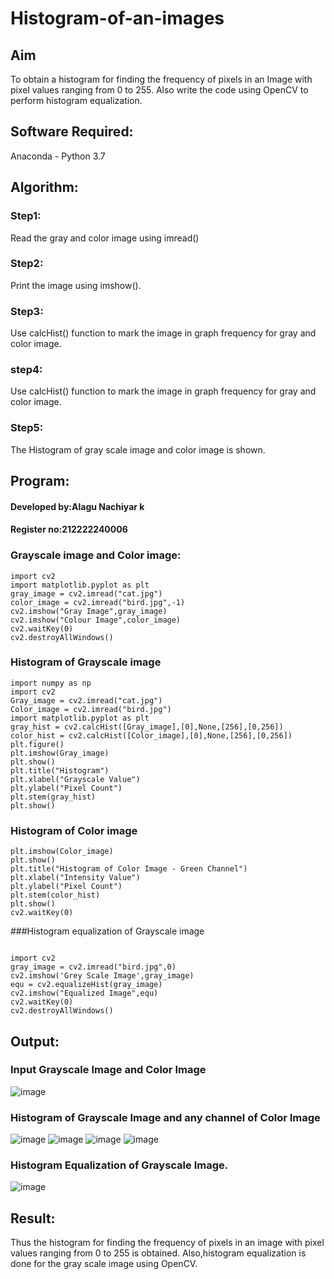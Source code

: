 # Histogram-of-an-images
## Aim
To obtain a histogram for finding the frequency of pixels in an Image with pixel values ranging from 0 to 255. Also write the code using OpenCV to perform histogram equalization.

## Software Required:
Anaconda - Python 3.7

## Algorithm:
### Step1:
Read the gray and color image using imread()
### Step2:
Print the image using imshow().
### Step3:
Use calcHist() function to mark the image in graph frequency for gray and color image.
### step4:
Use calcHist() function to mark the image in graph frequency for gray and color image.
### Step5:
The Histogram of gray scale image and color image is shown.
## Program:
#### Developed by:Alagu Nachiyar k
#### Register no:212222240006
### Grayscale image and Color image:
```
import cv2
import matplotlib.pyplot as plt
gray_image = cv2.imread("cat.jpg")
color_image = cv2.imread("bird.jpg",-1)
cv2.imshow("Gray Image",gray_image)
cv2.imshow("Colour Image",color_image)
cv2.waitKey(0)
cv2.destroyAllWindows()
```
### Histogram of Grayscale image
```
import numpy as np
import cv2
Gray_image = cv2.imread("cat.jpg")
Color_image = cv2.imread("bird.jpg")
import matplotlib.pyplot as plt
gray_hist = cv2.calcHist([Gray_image],[0],None,[256],[0,256])
color_hist = cv2.calcHist([Color_image],[0],None,[256],[0,256])
plt.figure()
plt.imshow(Gray_image)
plt.show()
plt.title("Histogram")
plt.xlabel("Grayscale Value")
plt.ylabel("Pixel Count")
plt.stem(gray_hist)
plt.show()
```
### Histogram of Color image 
```
plt.imshow(Color_image)
plt.show()
plt.title("Histogram of Color Image - Green Channel")
plt.xlabel("Intensity Value")
plt.ylabel("Pixel Count")
plt.stem(color_hist)
plt.show()
cv2.waitKey(0)
```
###Histogram equalization of Grayscale image 
```

import cv2
gray_image = cv2.imread("bird.jpg",0)
cv2.imshow('Grey Scale Image',gray_image)
equ = cv2.equalizeHist(gray_image)
cv2.imshow("Equalized Image",equ)
cv2.waitKey(0)
cv2.destroyAllWindows()
```
## Output:
### Input Grayscale Image and Color Image
![image](https://github.com/Nachiyarr/Histogram-of-an-images/assets/113497340/43aefec8-f993-4712-bf63-a5b4d3198960)
### Histogram of Grayscale Image and any channel of Color Image
![image](https://github.com/Nachiyarr/Histogram-of-an-images/assets/113497340/00ec0016-d134-40ea-9cf3-aa0a8f7296af)
![image](https://github.com/Nachiyarr/Histogram-of-an-images/assets/113497340/f449959a-0a9b-443f-8682-670714c132d0)
![image](https://github.com/Nachiyarr/Histogram-of-an-images/assets/113497340/995b9920-c886-4feb-8ccf-458bd222be71)
![image](https://github.com/Nachiyarr/Histogram-of-an-images/assets/113497340/5d582a3f-5395-4bdc-9412-f711803367ea)
### Histogram Equalization of Grayscale Image.
![image](https://github.com/Nachiyarr/Histogram-of-an-images/assets/113497340/cc0a4603-d5b3-4bc5-b1db-89b1a5b6ce80)
## Result: 
Thus the histogram for finding the frequency of pixels in an image with pixel values ranging from 0 to 255 is obtained. Also,histogram equalization is done for the gray scale image using OpenCV.

